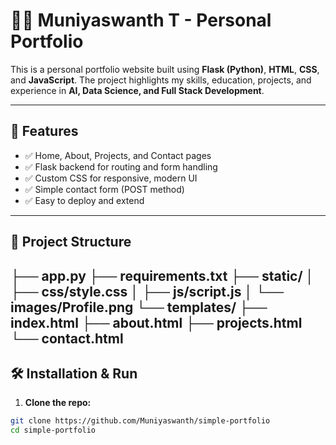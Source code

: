 # 🧑‍💻 Muniyaswanth T - Personal Portfolio

This is a personal portfolio website built using **Flask (Python)**, **HTML**, **CSS**, and **JavaScript**. The project highlights my skills, education, projects, and experience in **AI, Data Science, and Full Stack Development**.

---

## 🚀 Features

- ✅ Home, About, Projects, and Contact pages
- ✅ Flask backend for routing and form handling
- ✅ Custom CSS for responsive, modern UI
- ✅ Simple contact form (POST method)
- ✅ Easy to deploy and extend

---

## 📁 Project Structure
├── app.py
├── requirements.txt
├── static/
│ ├── css/style.css
│ ├── js/script.js
│ └── images/Profile.png
└── templates/
├── index.html
├── about.html
├── projects.html
└── contact.html
---

## 🛠️ Installation & Run

1. **Clone the repo:**

```bash
git clone https://github.com/Muniyaswanth/simple-portfolio
cd simple-portfolio
